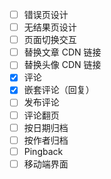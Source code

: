 - [ ] 错误页设计
- [ ] 无结果页设计
- [ ] 页面切换交互
- [ ] 替换文章 CDN 链接
- [ ] 替换头像 CDN 链接
- [x] 评论
- [x] 嵌套评论（回复）
- [ ] 发布评论
- [ ] 评论翻页
- [ ] 按日期归档
- [ ] 按作者归档
- [ ] Pingback
- [ ] 移动端界面
